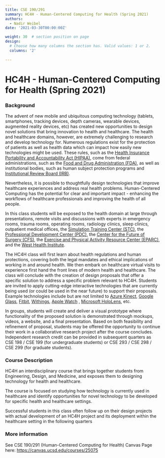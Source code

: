 ```yaml
---
title: CSE 190/291
summary: HC4H - Human-Centered Computing for Health (Spring 2021)
authors: 
  - Nadir Weibel
date: '2021-03-30T00:00:00Z'

weight: 30  # section position on page
design:
  # Choose how many columns the section has. Valid values: 1 or 2.
  columns: '2'
  
---
```

# HC4H - Human-Centered Computing for Health (Spring 2021)

### Background
The advent of new mobile and ubiquitous computing technology (tablets, smartphones, tracking devices, depth cameras, wearable devices, augmented reality devices, etc) has created new opportunities to design novel solutions that bring innovation to health and healthcare. The health and healthcare domains, however, are extremely challenging to research and develop technology for. Numerous regulations exist for the protection of patients as well as health data which can impact how easily new technologies might be used. These rules, such as the [Health Insurance Portability and Accountability Act (HIPAA)](https://www.cdc.gov/phlp/publications/topic/hipaa.html), come from federal administrations, such as the [Food and Drug Administration (FDA)](https://www.fda.gov/), as well as institutional bodies, such as human subject protection programs and [Institutional Review Board (IRB)](https://irb.ucsd.edu/).

Nevertheless, it is possible to thoughtfully design technologies that improve healthcare experiences and address real health problems. Human-Centered Computing has the potential for clear and important impact - enhancing the workflows of healthcare professionals and improving the health of all people.

In this class students will be exposed to the health domain at large through presentations, remote visits and discussions with experts in emergency rooms, trauma rooms, operating rooms, radiology clinics, sleep clinics, outpatient medical offices, the [Simulation Training Center (STC)](https://medschool.ucsd.edu/education/simcenter/Pages/default.aspx), the [Professional Development Center (PDC)](https://medschool.ucsd.edu/education/professional-development-center/Pages/default.aspx), the [Center for the Future of Surgery (CFS)](https://medschool.ucsd.edu/som/surgery/cfs/Pages/default.aspx), the [Exercise and Physical Activity Resource Center (EPARC)](http://ucsdeparc.ucsd.edu/), and the [West Health Institute](https://www.westhealth.org/what-we-do/research/).

The HC4H class will first learn about health regulations and human protections, covering both the legal mandates and ethical implications of working in and around health. We then embark on healthcare virtual visits to experience first hand the front lines of modern health and healthcare. The class will conclude with the creation of design proposals that offer a specific solution to address a specific problem relevant to HC4H. Students are invited to apply cutting-edge interactive technologies that are currently being used (or could be used in the near future) to support their proposals. Example technologies include but are not limited to [Azure Kinect](https://azure.microsoft.com/en-us/services/kinect-dk/), [Google Glass](https://www.google.com/glass/start/), [Fitbit](https://www.fitbit.com/), [Withings](https://www.withings.com/), [Apple Watch](https://www.apple.com/watch) , [Microsoft HoloLens](https://www.microsoft.com/en-us/hololens), etc.

In groups, students will create and deliver a visual prototype where functionality of the proposed solution is demonstrated through mockups, videos, a website, and a final presentation. Based on both feasibility and refinement of proposal, students may be offered the opportunity to continue their work in a collaborative research project after the course concludes. Independent research credit can be provided in subsequent quarters as CSE 198 / CSE 199 (for undergraduate students) or CSE 293 / CSE 298 / CSE 299 (for graduate students).


### Course Description
HC4H an interdisciplinary course that brings together students from Engineering, Design, and Medicine, and exposes them to designing technology for health and healthcare.

The course is focused on studying how technology is currently used in healthcare and identify opportunities for novel technology to be developed for specific health and healthcare settings.

Successful students in this class often follow up on their design projects with actual development of an HC4H project and its deployment within the healthcare setting in the following quarters


### More information
See CSE 190/291 (Human-Centered Computing for Health) Canvas Page here: https://canvas.ucsd.edu/courses/25075